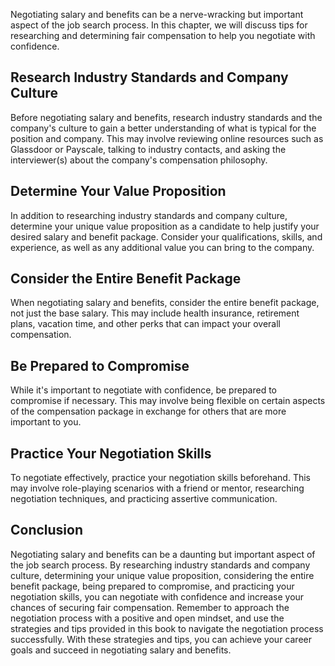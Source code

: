 
Negotiating salary and benefits can be a nerve-wracking but important aspect of the job search process. In this chapter, we will discuss tips for researching and determining fair compensation to help you negotiate with confidence.

Research Industry Standards and Company Culture
-----------------------------------------------

Before negotiating salary and benefits, research industry standards and the company's culture to gain a better understanding of what is typical for the position and company. This may involve reviewing online resources such as Glassdoor or Payscale, talking to industry contacts, and asking the interviewer(s) about the company's compensation philosophy.

Determine Your Value Proposition
--------------------------------

In addition to researching industry standards and company culture, determine your unique value proposition as a candidate to help justify your desired salary and benefit package. Consider your qualifications, skills, and experience, as well as any additional value you can bring to the company.

Consider the Entire Benefit Package
-----------------------------------

When negotiating salary and benefits, consider the entire benefit package, not just the base salary. This may include health insurance, retirement plans, vacation time, and other perks that can impact your overall compensation.

Be Prepared to Compromise
-------------------------

While it's important to negotiate with confidence, be prepared to compromise if necessary. This may involve being flexible on certain aspects of the compensation package in exchange for others that are more important to you.

Practice Your Negotiation Skills
--------------------------------

To negotiate effectively, practice your negotiation skills beforehand. This may involve role-playing scenarios with a friend or mentor, researching negotiation techniques, and practicing assertive communication.

Conclusion
----------

Negotiating salary and benefits can be a daunting but important aspect of the job search process. By researching industry standards and company culture, determining your unique value proposition, considering the entire benefit package, being prepared to compromise, and practicing your negotiation skills, you can negotiate with confidence and increase your chances of securing fair compensation. Remember to approach the negotiation process with a positive and open mindset, and use the strategies and tips provided in this book to navigate the negotiation process successfully. With these strategies and tips, you can achieve your career goals and succeed in negotiating salary and benefits.
